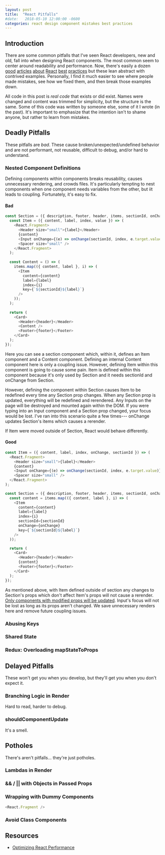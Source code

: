 ```yaml
---
layout: post
title:  "React Pitfalls"
#date:   2018-05-10 12:00:00 -0600
categories: react design component mistakes best practices
---
```


## Introduction
There are some common pitfalls that I've seen React developers, new and old, fall into when designing React components. The most common seem to center around readability and performance. Now, there's easily a dozen [good]() [articles](http://americanexpress.io/clean-code-dirty-code/) [about]() [React]() [best]() [practices]() but these lean abstract with contrived examples. Personally, I find it much easier to see where people made mistakes, see how we fixed them, and then break those examples down.

All code in this post is _real code_ that exists or did exist. Names were changed and content was trimmed for simplicity, but the structure is the same. Some of this code was written by someone else, some of it I wrote (in the past). It's important to emphasize that the intention isn't to shame anyone, but rather to learn from mistakes.

## Deadly Pitfalls
These pitfalls are *bad*. These cause broken/unexpected/undefined behavior and are not performant, not reusable, difficult to debug, and/or hard to understand.

### Nested Component Definitions
Defining components within components breaks reusability, causes unnecessary rendering, and crowds files. It's particularly tempting to nest components when one component needs variables from the other, but iit leads to coupling. Fortunately, it's easy to fix.

#### Bad
```javascript
const Section = ({ description, footer, header, items, sectionId, onChange }) => {
  const Item = ({ content, label, index, value }) => (
    <React.Fragment>
      <Header size="small">{label}</Header>
      {content}
      <Input onChange={(e) => onChange(sectionId, index, e.target.value)} value={value} />
      <Spacer size="small" />
    </React.Fragment>
  );
  
  const Content = () => (
    items.map(({ content, label }, i) => (
      <Item
        content={content}
        label={label}
        index={i}
        key={`${sectionId}${label}`}
      />
    ));
  );
  
  return (
    <Card>
      <Header>{header}</Header>
      <Content />
      <Footer>{footer}</Footer>
    </Card>
  );
});
```

Here you can see a section component which, within it, defines an Item component and a Content component. Defining an internal Content component here is only a coupling issue. However, defining Item within this component is going to cause some pain. Item is defined within this component because it's only used by Section and it needs sectionId and onChange from Section.

However, defining the component within Section causes Item to be redefined every time any Section prop changes. When any Section prop is updated, everything will be redefined and rerendered. Any Inputs on the page will be destroyed and mounted again within the DOM. If you were typing into an Input component and a Section prop changed, your focus would be lost. I've ran into this scenario quite a few times--- onChange updates Section's items which causes a rerender.

If Item were moved outside of Section, React would behave differently.

#### Good
```javascript
const Item = ({ content, label, index, onChange, sectionId }) => (
  <React.Fragment>
    <Header size="small">{label}</Header>
    {content}
    <Input onChange={(e) => onChange(sectionId, index, e.target.value)} />
    <Spacer size="small" />
  </React.Fragment>
);

const Section = ({ description, footer, header, items, sectionId, onChange }) => {
  const content = items.map(({ content, label }, i) => (
    <Item
      content={content}
      label={label}
      index={i}
      sectionId={sectionId}
      onChange={onChange}
      key={`${sectionId}${label}`}
    />
  ));

  return (
    <Card>
      <Header>{header}</Header>
      {content}
      <Footer>{footer}</Footer>
    </Card>
  );
});
```

As mentioned above, with Item defined outside of section any changes to Section's props which don't affect Item's props will not cause a rerender. [Only components with modified props will be updated](https://reactjs.org/docs/rendering-elements.html#react-only-updates-whats-necessary). Input's focus will not be lost as long as its props aren't changed. We save unnecessary renders here and remove future coupling issues.

### Abusing Keys


### Shared State

### Redux: Overloading mapStateToProps

## Delayed Pitfalls
These won't get you when you develop, but they'll get you when you don't expect it.

### Branching Logic in Render
Hard to read, harder to debug.

### shouldComponentUpdate
It's a smell.

## Potholes
There's aren't pitfalls... they're just potholes.

### Lambdas in Render

### && / || with Objects in Passed Props

### Wrapping with Dummy Components

```javascript
<React.Fragment />
```

### Avoid Class Components

## Resources
 * [Optimizing React Performance](https://reactjs.org/docs/optimizing-performance.html)
